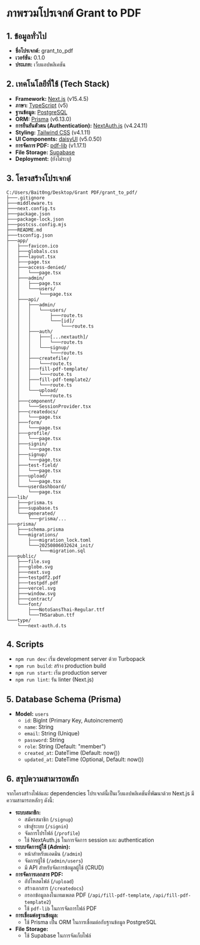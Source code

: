 
# ภาพรวมโปรเจกต์ Grant to PDF

## 1. ข้อมูลทั่วไป

*   **ชื่อโปรเจกต์:** grant_to_pdf
*   **เวอร์ชัน:** 0.1.0
*   **ประเภท:** เว็บแอปพลิเคชัน

## 2. เทคโนโลยีที่ใช้ (Tech Stack)

*   **Framework:** [Next.js](https://nextjs.org/) (v15.4.5)
*   **ภาษา:** [TypeScript](https://www.typescriptlang.org/) (v5)
*   **ฐานข้อมูล:** [PostgreSQL](https://www.postgresql.org/)
*   **ORM:** [Prisma](https://www.prisma.io/) (v6.13.0)
*   **การยืนยันตัวตน (Authentication):** [NextAuth.js](https://next-auth.js.org/) (v4.24.11)
*   **Styling:** [Tailwind CSS](https://tailwindcss.com/) (v4.1.11)
*   **UI Components:** [daisyUI](https://daisyui.com/) (v5.0.50)
*   **การจัดการ PDF:** [pdf-lib](https://pdf-lib.js.org/) (v1.17.1)
*   **File Storage:** [Supabase](https://supabase.com/)
*   **Deployment:** (ยังไม่ระบุ)

## 3. โครงสร้างโปรเจกต์

```
C:/Users/Bait0ng/Desktop/Grant PDF/grant_to_pdf/
├───.gitignore
├───middleware.ts
├───next.config.ts
├───package.json
├───package-lock.json
├───postcss.config.mjs
├───README.md
├───tsconfig.json
├───app/
│   ├───favicon.ico
│   ├───globals.css
│   ├───layout.tsx
│   ├───page.tsx
│   ├───access-denied/
│   │   └───page.tsx
│   ├───admin/
│   │   ├───page.tsx
│   │   └───users/
│   │       └───page.tsx
│   ├───api/
│   │   ├───admin/
│   │   │   └───users/
│   │   │       ├───route.ts
│   │   │       └───[id]/
│   │   │           └───route.ts
│   │   ├───auth/
│   │   │   ├───[...nextauth]/
│   │   │   │   └───route.ts
│   │   │   └───signup/
│   │   │       └───route.ts
│   │   ├───createfile/
│   │   │   └───route.ts
│   │   ├───fill-pdf-template/
│   │   │   └───route.ts
│   │   ├───fill-pdf-template2/
│   │   │   └───route.ts
│   │   └───upload/
│   │       └───route.ts
│   ├───component/
│   │   └───SessionProvider.tsx
│   ├───createdocs/
│   │   └───page.tsx
│   ├───form/
│   │   └───page.tsx
│   ├───profile/
│   │   └───page.tsx
│   ├───signin/
│   │   └───page.tsx
│   ├───signup/
│   │   └───page.tsx
│   ├───test-field/
│   │   └───page.tsx
│   ├───upload/
│   │   └───page.tsx
│   └───userdashboard/
│       └───page.tsx
├───lib/
│   ├───prisma.ts
│   ├───supabase.ts
│   └───generated/
│       └───prisma/...
├───prisma/
│   ├───schema.prisma
│   └───migrations/
│       ├───migration_lock.toml
│       └───20250806032624_init/
│           └───migration.sql
├───public/
│   ├───file.svg
│   ├───globe.svg
│   ├───next.svg
│   ├───testpdf2.pdf
│   ├───testpdf.pdf
│   ├───vercel.svg
│   ├───window.svg
│   ├───contract/
│   └───font/
│       ├───NotoSansThai-Regular.ttf
│       └───THSarabun.ttf
└───type/
    └───next-auth.d.ts
```

## 4. Scripts

*   `npm run dev`: เริ่ม development server ด้วย Turbopack
*   `npm run build`: สร้าง production build
*   `npm run start`: เริ่ม production server
*   `npm run lint`: รัน linter (Next.js)

## 5. Database Schema (Prisma)

*   **Model:** `users`
    *   `id`: BigInt (Primary Key, Autoincrement)
    *   `name`: String
    *   `email`: String (Unique)
    *   `password`: String
    *   `role`: String (Default: "member")
    *   `created_at`: DateTime (Default: now())
    *   `updated_at`: DateTime (Optional, Default: now())

## 6. สรุปความสามารถหลัก

จากโครงสร้างไฟล์และ dependencies โปรเจกต์นี้เป็นเว็บแอปพลิเคชันที่พัฒนาด้วย Next.js มีความสามารถหลักๆ ดังนี้:

*   **ระบบสมาชิก:**
    *   สมัครสมาชิก (`/signup`)
    *   เข้าสู่ระบบ (`/signin`)
    *   จัดการโปรไฟล์ (`/profile`)
    *   ใช้ NextAuth.js ในการจัดการ session และ authentication
*   **ระบบจัดการผู้ใช้ (Admin):**
    *   หน้าสำหรับแอดมิน (`/admin`)
    *   จัดการผู้ใช้ (`/admin/users`)
    *   มี API สำหรับจัดการข้อมูลผู้ใช้ (CRUD)
*   **การจัดการเอกสาร PDF:**
    *   อัปโหลดไฟล์ (`/upload`)
    *   สร้างเอกสาร (`/createdocs`)
    *   กรอกข้อมูลลงในเทมเพลต PDF (`/api/fill-pdf-template`, `/api/fill-pdf-template2`)
    *   ใช้ `pdf-lib` ในการจัดการไฟล์ PDF
*   **การเชื่อมต่อฐานข้อมูล:**
    *   ใช้ Prisma เป็น ORM ในการเชื่อมต่อกับฐานข้อมูล PostgreSQL
*   **File Storage:**
    *   ใช้ Supabase ในการจัดเก็บไฟล์

